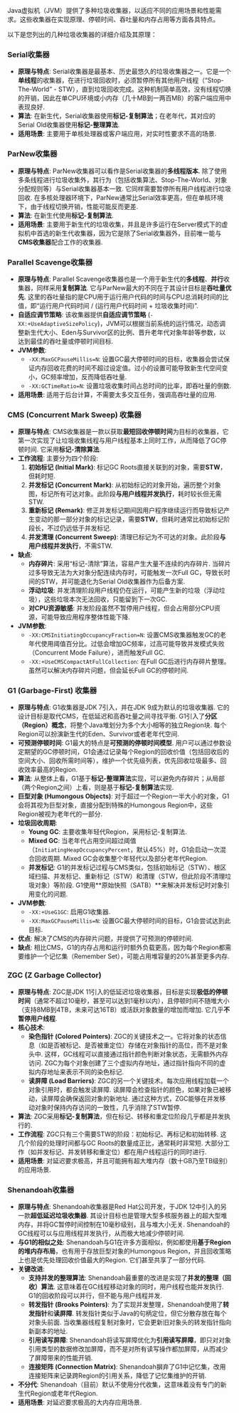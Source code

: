 
Java虚拟机（JVM）提供了多种垃圾收集器，以适应不同的应用场景和性能需求。这些收集器在实现原理、停顿时间、吞吐量和内存占用等方面各具特点。

以下是您列出的几种垃圾收集器的详细介绍及其原理：

### Serial收集器
*   **原理与特点**: Serial收集器是最基本、历史最悠久的垃圾收集器之一。它是一个**单线程**的收集器，在进行垃圾回收时，必须暂停所有其他用户线程（“Stop-The-World” - STW），直到垃圾回收完成。这种机制简单高效，没有线程切换的开销，因此在单CPU环境或小内存（几十MB到一两百MB）的客户端应用中表现良好.
*   **算法**: 在新生代，Serial收集器使用**标记-复制算法**；在老年代，其对应的Serial Old收集器使用**标记-整理算法**.
*   **适用场景**: 主要用于单核处理器或客户端应用，对实时性要求不高的场景.

### ParNew收集器
*   **原理与特点**: ParNew收集器可以看作是Serial收集器的**多线程版本**. 除了使用多条线程进行垃圾收集外，其行为（包括收集算法、Stop-The-World、对象分配规则等）与Serial收集器基本一致. 它同样需要暂停所有用户线程进行垃圾回收. 在多核处理器环境下，ParNew通常比Serial效率更高，但在单核环境下，由于线程切换开销，性能可能反而更差.
*   **算法**: 在新生代使用**标记-复制算法**.
*   **适用场景**: 主要用于新生代的垃圾收集，并且是许多运行在Server模式下的虚拟机中首选的新生代收集器，因为它是除了Serial收集器外，目前唯一能与**CMS收集器**配合工作的收集器.

### Parallel Scavenge收集器
*   **原理与特点**: Parallel Scavenge收集器也是一个用于新生代的**多线程**、**并行**收集器，同样采用**复制算法**. 它与ParNew最大的不同在于其设计目标是**吞吐量优先**. 这里的吞吐量指的是CPU用于运行用户代码的时间与CPU总消耗时间的比值，即“运行用户代码时间 / (运行用户代码时间 + 垃圾收集时间)”.
*   **自适应调节策略**: 该收集器提供**自适应调节策略** (`-XX:+UseAdaptiveSizePolicy`)，JVM可以根据当前系统的运行情况，动态调整新生代大小、Eden与Survivor区的比例、晋升老年代对象年龄等参数，以达到最佳的吞吐量或停顿时间目标.
*   **JVM参数**:
    *   `-XX:MaxGCPauseMillis=N`: 设置GC最大停顿时间的目标，收集器会尝试保证内存回收花费的时间不超过设定值。过小的设置可能导致新生代空间变小，GC频率增加，反而降低吞吐量.
    *   `-XX:GCTimeRatio=N`: 设置垃圾收集时间占总时间的比率，即吞吐量的倒数.
*   **适用场景**: 适用于后台计算，不需要太多交互任务，强调高吞吐量的应用.

### CMS (Concurrent Mark Sweep) 收集器
*   **原理与特点**: CMS收集器是一款以获取**最短回收停顿时间**为目标的收集器，它第一次实现了让垃圾收集线程与用户线程基本上同时工作，从而降低了GC停顿时间. 它采用**标记-清除算法**.
*   **工作流程**: 主要分为四个阶段:
    1.  **初始标记 (Initial Mark)**: 标记GC Roots直接关联到的对象，需要**STW**，但耗时短.
    2.  **并发标记 (Concurrent Mark)**: 从初始标记的对象开始，遍历整个对象图，标记所有可达对象。此阶段**与用户线程并发执行**，耗时较长但无需STW.
    3.  **重新标记 (Remark)**: 修正并发标记期间因用户程序继续运行而导致标记产生变动的那一部分对象的标记记录，需要**STW**，但耗时通常比初始标记阶段长，不过仍远低于并发标记.
    4.  **并发清理 (Concurrent Sweep)**: 清理已标记为不可达的对象。此阶段**与用户线程并发执行**，不需STW.
*   **缺点**:
    *   **内存碎片**: 采用“标记-清除”算法，容易产生大量不连续的内存碎片. 当碎片过多导致无法为大对象分配连续内存时，可能触发一次Full GC，导致长时间的STW，并可能退化为Serial Old收集器作为后备方案.
    *   **浮动垃圾**: 并发清理阶段用户线程仍在运行，可能产生新的垃圾（浮动垃圾），这些垃圾本次无法回收，只能留到下一次GC.
    *   **对CPU资源敏感**: 并发阶段虽然不暂停用户线程，但会占用部分CPU资源，可能导致应用程序整体性能下降.
*   **JVM参数**:
    *   `-XX:CMSInitiatingOccupancyFraction=N`: 设置CMS收集器触发GC的老年代使用阈值百分比。过低会增加GC频率，过高可能导致并发模式失败（Concurrent Mode Failure），进而触发Full GC.
    *   `-XX:+UseCMSCompactAtFullCollection`: 在Full GC后进行内存碎片整理。虽然可以解决内存碎片问题，但会延长Full GC的停顿时间.

### G1 (Garbage-First) 收集器
*   **原理与特点**: G1收集器是JDK 7引入，并在JDK 9成为默认的垃圾收集器. 它的设计目标是取代CMS，在低延迟和高吞吐量之间寻找平衡. G1引入了**分区（Region）概念**，将整个Java堆划分为多个大小相等的独立Region块. 每个Region可以扮演新生代的Eden、Survivor或者老年代空间.
*   **可预测停顿时间**: G1最大的特点是**可预测的停顿时间模型**. 用户可以通过参数设定期望的GC停顿时间，G1会通过记录每个Region的回收价值（包括回收后的空间大小、回收所需时间等），维护一个优先级列表，优先回收垃圾最多、回收效率最高的Region.
*   **算法**: 从整体上看，G1基于**标记-整理算法**实现，可以避免内存碎片；从局部（两个Region之间）上看，则是基于**标记-复制算法**实现.
*   **巨型对象 (Humongous Objects)**: 对于超过一个Region一半大小的对象，G1会将其视为巨型对象，直接分配到特殊的Humongous Region中，这些Region被视为老年代的一部分.
*   **垃圾回收周期**:
    *   **Young GC**: 主要收集年轻代Region，采用标记-复制算法.
    *   **Mixed GC**: 当老年代占用空间超过阈值（`InitiatingHeapOccupancyPercent`，默认45%）时，G1会启动一次混合回收周期. Mixed GC会收集整个年轻代以及部分老年代Region.
    *   **并发标记**: G1的并发标记过程与CMS类似，包括初始标记（STW）、根区域扫描、并发标记、重新标记（STW）和清理（STW，但此阶段不清理垃圾对象）等阶段. G1使用**原始快照（SATB）**来解决并发标记时对象引用变化的问题.
*   **JVM参数**:
    *   `-XX:+UseG1GC`: 启用G1收集器.
    *   `-XX:MaxGCPauseMillis=N`: 设置GC最大停顿时间的目标，G1会尝试达到此目标.
*   **优点**: 解决了CMS的内存碎片问题，并提供了可预测的停顿时间.
*   **缺点**: 相比CMS，G1的内存占用和运行时额外负载更高，因为每个Region都需要维护一个记忆集（Remember Set），可能占用堆容量的20%甚至更多内存.

### ZGC (Z Garbage Collector)
*   **原理与特点**: ZGC是JDK 11引入的低延迟垃圾收集器，目标是实现**极低的停顿时间**（通常不超过10毫秒，甚至可以达到1毫秒以内），且停顿时间不随堆大小（支持8MB到4TB，未来可达16TB）或活跃对象数量的增加而增加. 它几乎**不暂停用户线程**.
*   **核心技术**:
    *   **染色指针 (Colored Pointers)**: ZGC的关键技术之一。它将对象的状态信息（如是否被标记、是否被重定位）存储在对象指针的高位，而不是对象头中. 这样，GC线程可以直接通过指针颜色判断对象状态，无需额外内存访问. ZGC为每个对象创建了三个虚拟内存地址，通过指针指向不同的虚拟内存地址来表示不同的染色标记.
    *   **读屏障 (Load Barriers)**: ZGC的另一个关键技术。每次应用线程加载一个对象引用时，都会触发读屏障. 读屏障会检查指针的颜色，如果对象已被移动，读屏障会确保返回对象的新地址. 通过这种方式，ZGC能够在并发移动对象时保持内存访问的一致性，几乎消除了STW暂停.
*   **算法**: ZGC采用**标记-复制算法**，但在标记、转移和重定位阶段几乎都是并发执行的.
*   **工作流程**: ZGC只有三个需要STW的阶段：初始标记、再标记和初始转移. 这几个阶段的处理时间都与GC Roots的数量成正比，通常耗时非常短. 大部分工作（如并发标记、并发转移和重定位）都在用户线程运行的同时进行.
*   **适用场景**: 对延迟要求极高，并且可能拥有超大堆内存（数十GB乃至TB级别）的应用场景.

### Shenandoah收集器
*   **原理与特点**: Shenandoah收集器是Red Hat公司开发，于JDK 12中引入的另一款**超低延迟垃圾收集器**. 其设计目标也是管理大型多核服务器上的超大型堆内存，并将GC暂停时间控制在10毫秒级别，且与堆大小无关. Shenandoah的GC线程可以与应用线程并发执行，从而极大地减少停顿时间.
*   **与G1的相似之处**: Shenandoah与G1在许多方面相似，例如都使用**基于Region的堆内存布局**，也有用于存放巨型对象的Humongous Region，并且回收策略上也是优先处理回收价值最大的Region. 它们甚至共享了一部分代码.
*   **关键改进**:
    *   **支持并发的整理算法**: Shenandoah最重要的改进是实现了**并发的整理（回收）算法**. 这意味着在GC线程移动对象的同时，用户线程也能并发执行. G1的回收阶段可以并行，但不能与用户线程并发.
    *   **转发指针 (Brooks Pointers)**: 为了实现并发整理，Shenandoah使用了**转发指针**和**读屏障**. 转发指针类似于Java的句柄定位，但它分散存放在每个对象头前面. 当收集器线程复制对象时，它会更新旧对象头的转发指针指向新副本的地址.
    *   **引用读写屏障**: Shenandoah将读写屏障优化为**引用读写屏障**，即只对对象引用类型的数据修改加屏障，而不是对所有读写操作都加屏障，从而减少了屏障带来的性能开销.
    *   **连接矩阵 (Connection Matrix)**: Shenandoah摒弃了G1中记忆集，改用连接矩阵来记录跨Region的引用关系，降低了记忆集维护的开销.
*   **不分代**: Shenandoah（目前）默认不使用分代收集，这意味着没有专门的新生代Region或老年代Region.
*   **适用场景**: 对延迟要求极高的大内存应用场景.